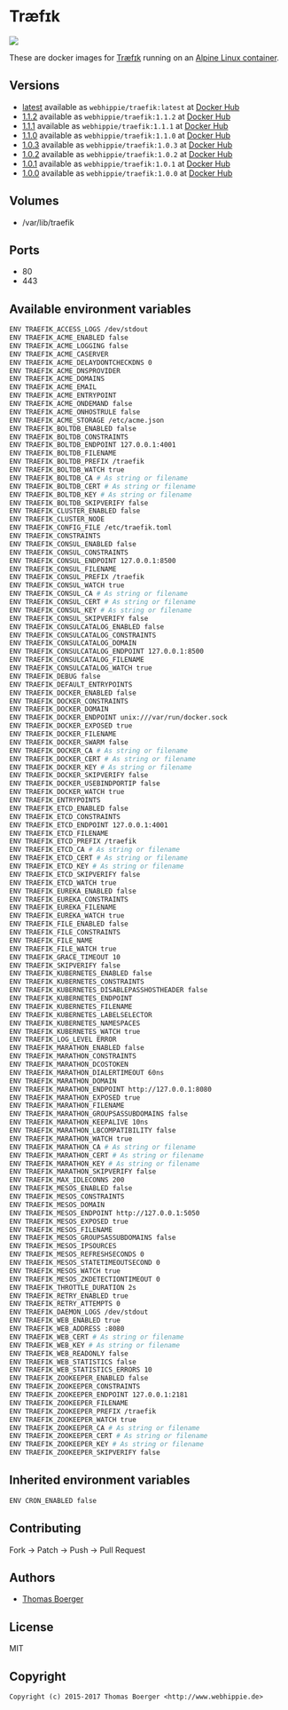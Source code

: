 # Træfɪk

[![](https://images.microbadger.com/badges/image/webhippie/traefik:1.1.0.svg)](https://microbadger.com/images/webhippie/traefik:1.1.0 "Get your own image badge on microbadger.com")

These are docker images for [Træfɪk](https://traefik.io/) running on an [Alpine Linux container](https://registry.hub.docker.com/u/webhippie/alpine/).


## Versions

* [latest](https://github.com/dockhippie/traefik/tree/master) available as ```webhippie/traefik:latest``` at [Docker Hub](https://registry.hub.docker.com/u/webhippie/traefik/)
* [1.1.2](https://github.com/dockhippie/traefik/tree/1.1.2) available as ```webhippie/traefik:1.1.2``` at [Docker Hub](https://registry.hub.docker.com/u/webhippie/traefik/)
* [1.1.1](https://github.com/dockhippie/traefik/tree/1.1.1) available as ```webhippie/traefik:1.1.1``` at [Docker Hub](https://registry.hub.docker.com/u/webhippie/traefik/)
* [1.1.0](https://github.com/dockhippie/traefik/tree/1.1.0) available as ```webhippie/traefik:1.1.0``` at [Docker Hub](https://registry.hub.docker.com/u/webhippie/traefik/)
* [1.0.3](https://github.com/dockhippie/traefik/tree/1.0.3) available as ```webhippie/traefik:1.0.3``` at [Docker Hub](https://registry.hub.docker.com/u/webhippie/traefik/)
* [1.0.2](https://github.com/dockhippie/traefik/tree/1.0.2) available as ```webhippie/traefik:1.0.2``` at [Docker Hub](https://registry.hub.docker.com/u/webhippie/traefik/)
* [1.0.1](https://github.com/dockhippie/traefik/tree/1.0.1) available as ```webhippie/traefik:1.0.1``` at [Docker Hub](https://registry.hub.docker.com/u/webhippie/traefik/)
* [1.0.0](https://github.com/dockhippie/traefik/tree/1.0.0) available as ```webhippie/traefik:1.0.0``` at [Docker Hub](https://registry.hub.docker.com/u/webhippie/traefik/)


## Volumes

* /var/lib/traefik


## Ports

* 80
* 443


## Available environment variables

```bash
ENV TRAEFIK_ACCESS_LOGS /dev/stdout
ENV TRAEFIK_ACME_ENABLED false
ENV TRAEFIK_ACME_LOGGING false
ENV TRAEFIK_ACME_CASERVER
ENV TRAEFIK_ACME_DELAYDONTCHECKDNS 0
ENV TRAEFIK_ACME_DNSPROVIDER
ENV TRAEFIK_ACME_DOMAINS
ENV TRAEFIK_ACME_EMAIL
ENV TRAEFIK_ACME_ENTRYPOINT
ENV TRAEFIK_ACME_ONDEMAND false
ENV TRAEFIK_ACME_ONHOSTRULE false
ENV TRAEFIK_ACME_STORAGE /etc/acme.json
ENV TRAEFIK_BOLTDB_ENABLED false
ENV TRAEFIK_BOLTDB_CONSTRAINTS
ENV TRAEFIK_BOLTDB_ENDPOINT 127.0.0.1:4001
ENV TRAEFIK_BOLTDB_FILENAME
ENV TRAEFIK_BOLTDB_PREFIX /traefik
ENV TRAEFIK_BOLTDB_WATCH true
ENV TRAEFIK_BOLTDB_CA # As string or filename
ENV TRAEFIK_BOLTDB_CERT # As string or filename
ENV TRAEFIK_BOLTDB_KEY # As string or filename
ENV TRAEFIK_BOLTDB_SKIPVERIFY false
ENV TRAEFIK_CLUSTER_ENABLED false
ENV TRAEFIK_CLUSTER_NODE
ENV TRAEFIK_CONFIG_FILE /etc/traefik.toml
ENV TRAEFIK_CONSTRAINTS
ENV TRAEFIK_CONSUL_ENABLED false
ENV TRAEFIK_CONSUL_CONSTRAINTS
ENV TRAEFIK_CONSUL_ENDPOINT 127.0.0.1:8500
ENV TRAEFIK_CONSUL_FILENAME
ENV TRAEFIK_CONSUL_PREFIX /traefik
ENV TRAEFIK_CONSUL_WATCH true
ENV TRAEFIK_CONSUL_CA # As string or filename
ENV TRAEFIK_CONSUL_CERT # As string or filename
ENV TRAEFIK_CONSUL_KEY # As string or filename
ENV TRAEFIK_CONSUL_SKIPVERIFY false
ENV TRAEFIK_CONSULCATALOG_ENABLED false
ENV TRAEFIK_CONSULCATALOG_CONSTRAINTS
ENV TRAEFIK_CONSULCATALOG_DOMAIN
ENV TRAEFIK_CONSULCATALOG_ENDPOINT 127.0.0.1:8500
ENV TRAEFIK_CONSULCATALOG_FILENAME
ENV TRAEFIK_CONSULCATALOG_WATCH true
ENV TRAEFIK_DEBUG false
ENV TRAEFIK_DEFAULT_ENTRYPOINTS
ENV TRAEFIK_DOCKER_ENABLED false
ENV TRAEFIK_DOCKER_CONSTRAINTS
ENV TRAEFIK_DOCKER_DOMAIN
ENV TRAEFIK_DOCKER_ENDPOINT unix:///var/run/docker.sock
ENV TRAEFIK_DOCKER_EXPOSED true
ENV TRAEFIK_DOCKER_FILENAME
ENV TRAEFIK_DOCKER_SWARM false
ENV TRAEFIK_DOCKER_CA # As string or filename
ENV TRAEFIK_DOCKER_CERT # As string or filename
ENV TRAEFIK_DOCKER_KEY # As string or filename
ENV TRAEFIK_DOCKER_SKIPVERIFY false
ENV TRAEFIK_DOCKER_USEBINDPORTIP false
ENV TRAEFIK_DOCKER_WATCH true
ENV TRAEFIK_ENTRYPOINTS
ENV TRAEFIK_ETCD_ENABLED false
ENV TRAEFIK_ETCD_CONSTRAINTS
ENV TRAEFIK_ETCD_ENDPOINT 127.0.0.1:4001
ENV TRAEFIK_ETCD_FILENAME
ENV TRAEFIK_ETCD_PREFIX /traefik
ENV TRAEFIK_ETCD_CA # As string or filename
ENV TRAEFIK_ETCD_CERT # As string or filename
ENV TRAEFIK_ETCD_KEY # As string or filename
ENV TRAEFIK_ETCD_SKIPVERIFY false
ENV TRAEFIK_ETCD_WATCH true
ENV TRAEFIK_EUREKA_ENABLED false
ENV TRAEFIK_EUREKA_CONSTRAINTS
ENV TRAEFIK_EUREKA_FILENAME
ENV TRAEFIK_EUREKA_WATCH true
ENV TRAEFIK_FILE_ENABLED false
ENV TRAEFIK_FILE_CONSTRAINTS
ENV TRAEFIK_FILE_NAME
ENV TRAEFIK_FILE_WATCH true
ENV TRAEFIK_GRACE_TIMEOUT 10
ENV TRAEFIK_SKIPVERIFY false
ENV TRAEFIK_KUBERNETES_ENABLED false
ENV TRAEFIK_KUBERNETES_CONSTRAINTS
ENV TRAEFIK_KUBERNETES_DISABLEPASSHOSTHEADER false
ENV TRAEFIK_KUBERNETES_ENDPOINT
ENV TRAEFIK_KUBERNETES_FILENAME
ENV TRAEFIK_KUBERNETES_LABELSELECTOR
ENV TRAEFIK_KUBERNETES_NAMESPACES
ENV TRAEFIK_KUBERNETES_WATCH true
ENV TRAEFIK_LOG_LEVEL ERROR
ENV TRAEFIK_MARATHON_ENABLED false
ENV TRAEFIK_MARATHON_CONSTRAINTS
ENV TRAEFIK_MARATHON_DCOSTOKEN
ENV TRAEFIK_MARATHON_DIALERTIMEOUT 60ns
ENV TRAEFIK_MARATHON_DOMAIN
ENV TRAEFIK_MARATHON_ENDPOINT http://127.0.0.1:8080
ENV TRAEFIK_MARATHON_EXPOSED true
ENV TRAEFIK_MARATHON_FILENAME
ENV TRAEFIK_MARATHON_GROUPSASSUBDOMAINS false
ENV TRAEFIK_MARATHON_KEEPALIVE 10ns
ENV TRAEFIK_MARATHON_LBCOMPATIBILITY false
ENV TRAEFIK_MARATHON_WATCH true
ENV TRAEFIK_MARATHON_CA # As string or filename
ENV TRAEFIK_MARATHON_CERT # As string or filename
ENV TRAEFIK_MARATHON_KEY # As string or filename
ENV TRAEFIK_MARATHON_SKIPVERIFY false
ENV TRAEFIK_MAX_IDLECONNS 200
ENV TRAEFIK_MESOS_ENABLED false
ENV TRAEFIK_MESOS_CONSTRAINTS
ENV TRAEFIK_MESOS_DOMAIN
ENV TRAEFIK_MESOS_ENDPOINT http://127.0.0.1:5050
ENV TRAEFIK_MESOS_EXPOSED true
ENV TRAEFIK_MESOS_FILENAME
ENV TRAEFIK_MESOS_GROUPSASSUBDOMAINS false
ENV TRAEFIK_MESOS_IPSOURCES
ENV TRAEFIK_MESOS_REFRESHSECONDS 0
ENV TRAEFIK_MESOS_STATETIMEOUTSECOND 0
ENV TRAEFIK_MESOS_WATCH true
ENV TRAEFIK_MESOS_ZKDETECTIONTIMEOUT 0
ENV TRAEFIK_THROTTLE_DURATION 2s
ENV TRAEFIK_RETRY_ENABLED true
ENV TRAEFIK_RETRY_ATTEMPTS 0
ENV TRAEFIK_DAEMON_LOGS /dev/stdout
ENV TRAEFIK_WEB_ENABLED true
ENV TRAEFIK_WEB_ADDRESS :8080
ENV TRAEFIK_WEB_CERT # As string or filename
ENV TRAEFIK_WEB_KEY # As string or filename
ENV TRAEFIK_WEB_READONLY false
ENV TRAEFIK_WEB_STATISTICS false
ENV TRAEFIK_WEB_STATISTICS_ERRORS 10
ENV TRAEFIK_ZOOKEEPER_ENABLED false
ENV TRAEFIK_ZOOKEEPER_CONSTRAINTS
ENV TRAEFIK_ZOOKEEPER_ENDPOINT 127.0.0.1:2181
ENV TRAEFIK_ZOOKEEPER_FILENAME
ENV TRAEFIK_ZOOKEEPER_PREFIX /traefik
ENV TRAEFIK_ZOOKEEPER_WATCH true
ENV TRAEFIK_ZOOKEEPER_CA # As string or filename
ENV TRAEFIK_ZOOKEEPER_CERT # As string or filename
ENV TRAEFIK_ZOOKEEPER_KEY # As string or filename
ENV TRAEFIK_ZOOKEEPER_SKIPVERIFY false
```


## Inherited environment variables

```bash
ENV CRON_ENABLED false
```


## Contributing

Fork -> Patch -> Push -> Pull Request


## Authors

* [Thomas Boerger](https://github.com/tboerger)


## License

MIT


## Copyright

```
Copyright (c) 2015-2017 Thomas Boerger <http://www.webhippie.de>
```
